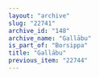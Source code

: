 ```yaml
---
layout: "archive"
slug: "22741"
archive_id: "148"
archive_name: "Gallābu"
is_part_of: "Borsippa"
title: "Gallābu"
previous_item: "22744"
---
```

